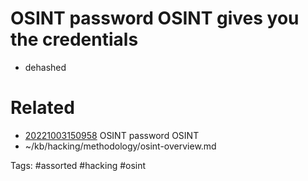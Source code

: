 # OSINT password OSINT gives you the credentials
- dehashed

# Related
- [20221003150958](/zet/20221003150958/README.md) OSINT password OSINT
- ~/kb/hacking/methodology/osint-overview.md

Tags:
    #assorted #hacking #osint
